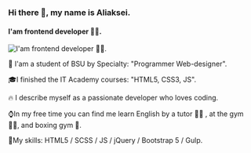 ### Hi there 👋, my name is Aliaksei.
#### I'am  frontend developer 👨‍🦰. 
![I'am  frontend developer 👨‍🦰. ](https://encrypted-tbn0.gstatic.com/images?q=tbn:ANd9GcRRm1o7CexS1gAtXgTFiJKaLKb7Wlx1Elhx4A&usqp=CAU)

🌱 I'am a student of BSU by Specialty: "Programmer Web-designer".

🎓I finished the IT Academy courses: "HTML5, CSS3, JS".

🔥 I describe myself as a passionate developer who loves coding.

⌚In my free time you can find me learn English by a tutor 👨‍🎓 , at the gym 🏋️‍♂️, and boxing gym 🥊.

💼My skills:  HTML5 / SCSS / JS / jQuery / Bootstrap 5 / Gulp.
